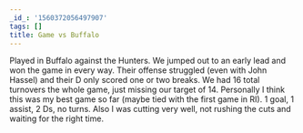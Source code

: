 ```yaml
---
_id_: '1560372056497907'
tags: []
title: Game vs Buffalo
---
```


Played in Buffalo against the Hunters. We jumped out to an early lead and won the game in every way. Their offense struggled (even with John Hassel) and their D only scored one or two breaks. We had 16 total turnovers the whole game, just missing our target of 14. Personally I think this was my best game so far (maybe tied with the first game in RI). 1 goal, 1 assist, 2 Ds, no turns. Also I was cutting very well, not rushing the cuts and waiting for the right time. 
